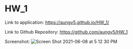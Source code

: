 # HW_1

Link to application: https://aungy5.github.io/HW_1/

Link to Github Repository: https://github.com/aungy5/HW_1

Screenshot: ![Screen Shot 2021-06-08 at 5 12 30 PM](https://user-images.githubusercontent.com/81643749/121258441-e6495e80-c87c-11eb-867b-86438a25263b.png)

